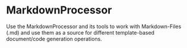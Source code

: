 # MarkdownProcessor
Use the MarkdownProcessor and its tools to work with Markdown-Files (.md) and use them as a source for different template-based document/code generation operations.
